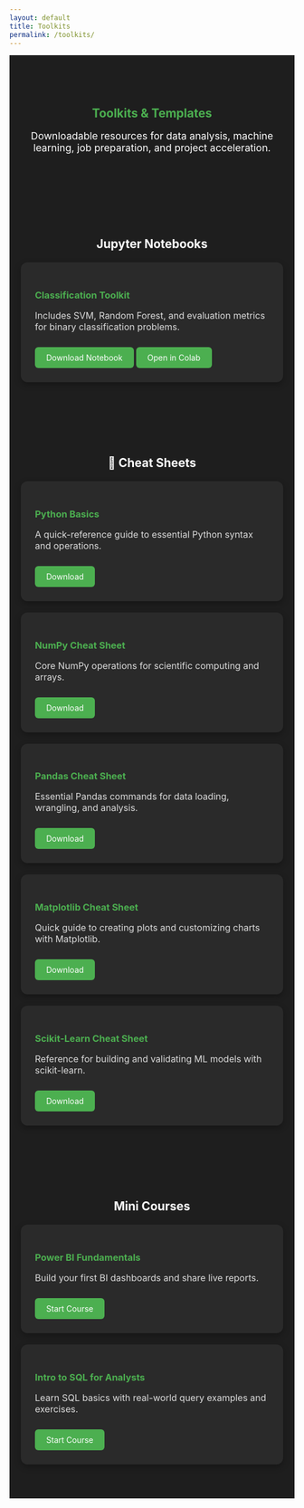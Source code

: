 ```yaml
---
layout: default
title: Toolkits
permalink: /toolkits/
---
```


<section class="toolkits-header" style="background-color: #1e1e1e; color: white; padding: 60px 20px; text-align: center;">
  <div style="max-width: 800px; margin: auto;">
    <h1 style="color: #4CAF50;">Toolkits & Templates</h1>
    <p style="font-size: 1.1rem;">
      Downloadable resources for data analysis, machine learning, job preparation, and project acceleration.
    </p>
  </div>
</section>
<section class="toolkit-section">
  <h2> Jupyter Notebooks</h2>
  <div class="card">
    <h3>Classification Toolkit</h3>
    <p>Includes SVM, Random Forest, and evaluation metrics for binary classification problems.</p>
   <a href="/toolkits/notebooks/Chest_CT-Scan-CNN-Project.ipynb" class="button">Download Notebook</a>
<a href="https://colab.research.google.com/github/DataForSolution/DataForSolution.github.io/blob/main/toolkits/notebooks/Chest_CT-Scan-CNN-Project.ipynb" target="_blank" class="button">Open in Colab</a>
 </div>
</section>

<section class="toolkit-section">
  <h2>📄 Cheat Sheets</h2>

  <div class="card">
    <h3>Python Basics</h3>
    <p>A quick-reference guide to essential Python syntax and operations.</p>
    <a href="/toolkits/cheatsheets/Python_Cheat_Sheet.pdf" class="button">Download</a>
  </div>

  <div class="card">
    <h3>NumPy Cheat Sheet</h3>
    <p>Core NumPy operations for scientific computing and arrays.</p>
    <a href="/toolkits/cheatsheets/NumPy_Cheat_Sheet.pdf" class="button">Download</a>
  </div>

  <div class="card">
    <h3>Pandas Cheat Sheet</h3>
    <p>Essential Pandas commands for data loading, wrangling, and analysis.</p>
    <a href="/toolkits/cheatsheets/Pandas_Cheat_Sheet.pdf" class="button">Download</a>
  </div>

  <div class="card">
    <h3>Matplotlib Cheat Sheet</h3>
    <p>Quick guide to creating plots and customizing charts with Matplotlib.</p>
    <a href="/toolkits/cheatsheets/Matplotlib_Cheat_Sheet.pdf" class="button">Download</a>
  </div>

  <div class="card">
    <h3>Scikit-Learn Cheat Sheet</h3>
    <p>Reference for building and validating ML models with scikit-learn.</p>
    <a href="/toolkits/cheatsheets/Scikit_Learn_Cheat_Sheet_Python.pdf" class="button">Download</a>
  </div>
</section>

<section class="toolkit-section">
  <h2> Mini Courses</h2>
  <div class="card">
    <h3>Power BI Fundamentals</h3>
    <p>Build your first BI dashboards and share live reports.</p>
    <a href="/courses/powerbi/" class="button">Start Course</a>
  </div>
  <div class="card">
    <h3>Intro to SQL for Analysts</h3>
    <p>Learn SQL basics with real-world query examples and exercises.</p>
    <a href="/courses/sql/" class="button">Start Course</a>
  </div>
</section>
<style>
.toolkit-section {
  padding: 40px 20px;
  text-align: center;
  background-color: #1e1e1e;
  color: white;
}
.toolkit-section:nth-of-type(even) {
  background-color: #1e1e1e;
}
.card {
  background: #2a2a2a;
  padding: 25px;
  border-radius: 12px;
  max-width: 700px;
  margin: 20px auto;
  box-shadow: 0 4px 12px rgba(0,0,0,0.3);
  text-align: left;
  color: white;
}
.card h3 {
  color: #4CAF50;
  margin-bottom: 10px;
}
.card p {
  font-size: 1rem;
  color: #ddd;
}
.button {
  display: inline-block;
  margin-top: 10px;
  background: #4CAF50;
  color: white;
  padding: 10px 20px;
  border-radius: 6px;
  text-decoration: none;
}
.button:hover {
  background: #45a049;
}
</style>

